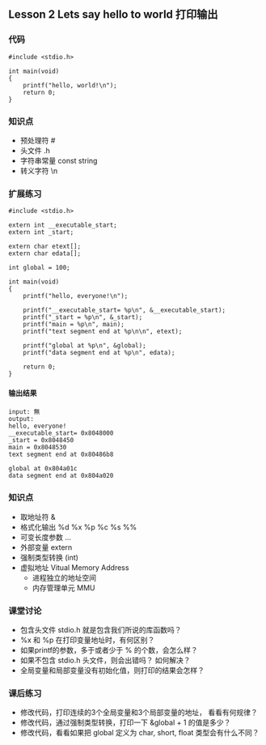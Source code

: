 ## Lesson 2 Lets say hello to world 打印输出
### 代码
	#include <stdio.h>

	int main(void)
	{
		printf("hello, world!\n");
		return 0;
	}
	
### 知识点
* 预处理符 #
* 头文件 .h
* 字符串常量 const string
* 转义字符 \\n

### 扩展练习
	#include <stdio.h>
	
	extern int __executable_start;
	extern int _start;
	
	extern char etext[];
	extern char edata[];
	
	int global = 100;
	
	int main(void)
	{
		printf("hello, everyone!\n");
	
		printf("__executable_start= %p\n", &__executable_start);
		printf("_start = %p\n", &_start);
		printf("main = %p\n", main);
		printf("text segment end at %p\n\n", etext);
	
		printf("global at %p\n", &global);
		printf("data segment end at %p\n", edata);
	
		return 0;
	}	

#### 输出结果
	input: 無
	output:
	hello, everyone!
	__executable_start= 0x8048000
	_start = 0x8048450
	main = 0x8048530
	text segment end at 0x80486b8
	
	global at 0x804a01c
	data segment end at 0x804a020

### 知识点	
* 取地址符 &
* 格式化输出 %d %x %p %c %s %%
* 可变长度参数 ...
* 外部变量 extern 
* 强制类型转换 (int)
* 虚拟地址 Vitual Memory Address
	- 进程独立的地址空间 
	- 内存管理单元 MMU 

### 课堂讨论
* 包含头文件 stdio.h 就是包含我们所说的库函数吗？
* %x 和 %p 在打印变量地址时，有何区别？
* 如果printf的参数，多于或者少于 % 的个数，会怎么样？
* 如果不包含 stdio.h 头文件，则会出错吗？ 如何解决？
* 全局变量和局部变量没有初始化值，则打印的结果会怎样？
	
### 课后练习
* 修改代码，打印连续的3个全局变量和3个局部变量的地址，
看看有何规律？
* 修改代码，通过强制类型转换，打印一下 &global + 1 的值是多少？
* 修改代码，看看如果把 global 定义为 char, short, float 类型会有什么不同？

